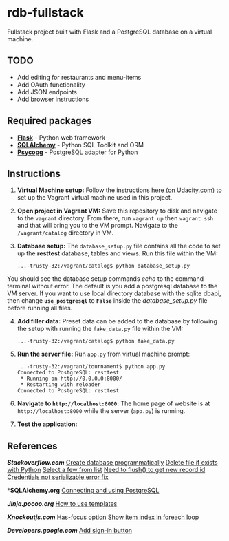 rdb-fullstack
=============

Fullstack project built with Flask and a PostgreSQL database on a virtual machine.

## TODO
- Add editing for restaurants and menu-items
- Add OAuth functionality
- Add JSON endpoints
- Add browser instructions

## Required packages
- [**Flask**](http://flask.pocoo.org/) - Python web framework
- [**SQLAlchemy**](http://www.sqlalchemy.org/) - Python SQL Toolkit and ORM
- [**Psycopg**](http://initd.org/psycopg/) - PostgreSQL adapter for Python


## Instructions
1. **Virtual Machine setup:** 
Follow the instructions [here (on Udacity.com)](https://www.udacity.com/wiki/ud088/vagrant)
to set up the Vagrant virtual machine used in this project.

2. **Open project in Vagrant VM:**
Save this repository to disk and navigate to the `vagrant` directory.
From there, run `vagrant up` then `vagrant ssh` and that will bring you to the
VM prompt. Navigate to the `/vagrant/catalog` directory in VM.

3. **Database setup:** 
The `database_setup.py` file contains all the code to set up the **resttest** 
database, tables and views. Run this file within the VM:
    ```ssh
    ...-trusty-32:/vagrant/catalog$ python database_setup.py
    ``` 
You should see the database setup commands *echo* to the command terminal without
error. The default is you add a postgresql database to the VM server. If you want
to use local directory database with the sqlite dbapi, then change **`use_postgresql`**
to **`False`** inside the *database_setup.py* file before running all files.

4. **Add filler data:**
Preset data can be added to the database by following the setup with running
the `fake_data.py` file within the VM:
    ```ssh
    ...-trusty-32:/vagrant/catalog$ python fake_data.py
    ``` 
    
3. **Run the server file:** 
Run `app.py` from virtual machine prompt:

    ```ssh
    ...-trusty-32:/vagrant/tournament$ python app.py
    Connected to PostgreSQL: resttest
     * Running on http://0.0.0.0:8000/
     * Restarting with reloader
    Connected to PostgreSQL: resttest
    ```

6. **Navigate to `http://localhost:8000`:**
The home page of website is at `http://localhost:8000` while the server (`app.py`) 
is running.

7. **Test the application:**




## References

***Stackoverflow.com***
[Create database programmatically](http://stackoverflow.com/questions/6506578/how-to-create-a-new-database-using-sqlalchemy)
[Delete file if exists with Python](http://stackoverflow.com/questions/10840533/most-pythonic-way-to-delete-a-file-which-may-not-exist)
[Select a few from list](http://stackoverflow.com/questions/1262955/how-do-i-pick-2-random-items-from-a-python-set)
[Need to flush() to get new record id](http://stackoverflow.com/questions/620610/sqlalchemy-obtain-primary-key-with-autoincrement-before-commit)
[Credentials not serializable error fix](http://stackoverflow.com/questions/22915461/google-login-server-side-flow-storing-credentials-python-examples/22930708#22930708)



***SQLAlchemy.org**
[Connecting and using PostgreSQL](http://docs.sqlalchemy.org/en/rel_1_0/dialects/postgresql.html?highlight=postgresql#dialect-postgresql)


***Jinja.pocoo.org***
[How to use templates](http://jinja.pocoo.org/docs/dev/templates/)


***Knockoutjs.com***
[Has-focus option](http://knockoutjs.com/documentation/hasfocus-binding.html)
[Show item index in foreach loop](http://knockoutjs.com/documentation/foreach-binding.html)


***Developers.google.com***
[Add sign-in button](https://developers.google.com/+/web/signin/add-button)


